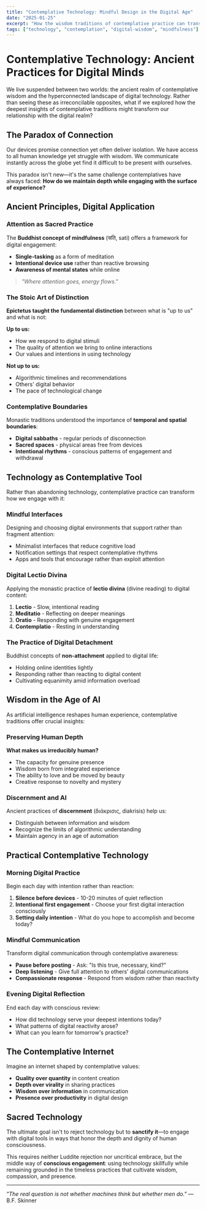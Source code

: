 ```yaml
---
title: "Contemplative Technology: Mindful Design in the Digital Age"
date: "2025-01-25"
excerpt: "How the wisdom traditions of contemplative practice can transform our relationship with technology and restore depth to digital life."
tags: ["technology", "contemplation", "digital-wisdom", "mindfulness"]
---
```


# Contemplative Technology: Ancient Practices for Digital Minds

We live suspended between two worlds: the ancient realm of contemplative wisdom and the hyperconnected landscape of digital technology. Rather than seeing these as irreconcilable opposites, what if we explored how the deepest insights of contemplative traditions might transform our relationship with the digital realm?

## The Paradox of Connection

Our devices promise connection yet often deliver isolation. We have access to all human knowledge yet struggle with wisdom. We communicate instantly across the globe yet find it difficult to be present with ourselves.

This paradox isn't new—it's the same challenge contemplatives have always faced: **How do we maintain depth while engaging with the surface of experience?**

## Ancient Principles, Digital Application

### Attention as Sacred Practice

The **Buddhist concept of mindfulness** (सति, sati) offers a framework for digital engagement:

- **Single-tasking** as a form of meditation
- **Intentional device use** rather than reactive browsing
- **Awareness of mental states** while online

> *"Where attention goes, energy flows."*

### The Stoic Art of Distinction

**Epictetus taught the fundamental distinction** between what is "up to us" and what is not:

**Up to us:**
- How we respond to digital stimuli
- The quality of attention we bring to online interactions
- Our values and intentions in using technology

**Not up to us:**
- Algorithmic timelines and recommendations
- Others' digital behavior
- The pace of technological change

### Contemplative Boundaries

Monastic traditions understood the importance of **temporal and spatial boundaries**:

- **Digital sabbaths** - regular periods of disconnection
- **Sacred spaces** - physical areas free from devices
- **Intentional rhythms** - conscious patterns of engagement and withdrawal

## Technology as Contemplative Tool

Rather than abandoning technology, contemplative practice can transform how we engage with it:

### Mindful Interfaces

Designing and choosing digital environments that support rather than fragment attention:
- Minimalist interfaces that reduce cognitive load
- Notification settings that respect contemplative rhythms
- Apps and tools that encourage rather than exploit attention

### Digital Lectio Divina

Applying the monastic practice of **lectio divina** (divine reading) to digital content:
1. **Lectio** - Slow, intentional reading
2. **Meditatio** - Reflecting on deeper meanings
3. **Oratio** - Responding with genuine engagement
4. **Contemplatio** - Resting in understanding

### The Practice of Digital Detachment

Buddhist concepts of **non-attachment** applied to digital life:
- Holding online identities lightly
- Responding rather than reacting to digital content
- Cultivating equanimity amid information overload

## Wisdom in the Age of AI

As artificial intelligence reshapes human experience, contemplative traditions offer crucial insights:

### Preserving Human Depth

**What makes us irreducibly human?**
- The capacity for genuine presence
- Wisdom born from integrated experience
- The ability to love and be moved by beauty
- Creative response to novelty and mystery

### Discernment and AI

Ancient practices of **discernment** (διάκρισις, diakrisis) help us:
- Distinguish between information and wisdom
- Recognize the limits of algorithmic understanding
- Maintain agency in an age of automation

## Practical Contemplative Technology

### Morning Digital Practice

Begin each day with intention rather than reaction:
1. **Silence before devices** - 10-20 minutes of quiet reflection
2. **Intentional first engagement** - Choose your first digital interaction consciously
3. **Setting daily intention** - What do you hope to accomplish and become today?

### Mindful Communication

Transform digital communication through contemplative awareness:
- **Pause before posting** - Ask: "Is this true, necessary, kind?"
- **Deep listening** - Give full attention to others' digital communications
- **Compassionate response** - Respond from wisdom rather than reactivity

### Evening Digital Reflection

End each day with conscious review:
- How did technology serve your deepest intentions today?
- What patterns of digital reactivity arose?
- What can you learn for tomorrow's practice?

## The Contemplative Internet

Imagine an internet shaped by contemplative values:
- **Quality over quantity** in content creation
- **Depth over virality** in sharing practices
- **Wisdom over information** in communication
- **Presence over productivity** in digital design

## Sacred Technology

The ultimate goal isn't to reject technology but to **sanctify it**—to engage with digital tools in ways that honor the depth and dignity of human consciousness.

This requires neither Luddite rejection nor uncritical embrace, but the middle way of **conscious engagement**: using technology skillfully while remaining grounded in the timeless practices that cultivate wisdom, compassion, and presence.

---

*"The real question is not whether machines think but whether men do."* — B.F. Skinner 